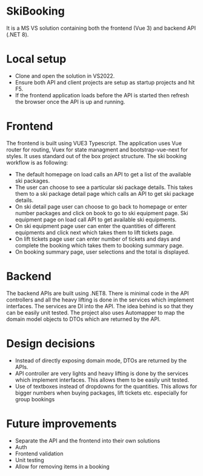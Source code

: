 # SkiBooking
It is a MS VS solution containing both the frontend (Vue 3) and backend API (.NET 8). 

# Local setup
- Clone and open the solution in VS2022. 
- Ensure both API and client projects are setup as startup projects and hit F5.
- If the frontend application loads before the API is started then refresh the browser once the API is up and running.

# Frontend
The frontend is built using VUE3 Typescript. The application uses Vue router for routing, Vuex for state managment and bootstrap-vue-next for styles. It uses standard out of the box project structure. The ski booking workflow is as following:
- The default homepage on load calls an API to get a list of the available ski packages.
- The user can choose to see a particular ski package details. This takes them to a ski package detail page which calls an API to get ski package details.
- On ski detail page user can choose to go back to homepage or enter number packages and click on book to go to ski equipment page. Ski equipment page on load call API to get available ski equipments.
- On ski equipment page user can enter the quantities of different equipments and click next which takes them to lift tickets page.
- On lift tickets page user can enter number of tickets and days and complete the booking which takes them to booking summary page.
- On booking summary page, user selections and the total is displayed.

# Backend
The backend APIs are built using .NET8. There is minimal code in the API controllers and all the heavy lifting is done in the services which implement interfaces. The services are DI into the API. The idea behind is so that they can be easily unit tested. The project also uses Automapper to map the domain model objects to DTOs which are returned by the API.

# Design decisions
- Instead of directly exposing domain mode, DTOs are returned by the APIs.
- API controller are very lights and heavy lifting is done by the services which implement interfaces. This allows them to be easily unit tested.
- Use of textboxes instead of dropdowns for the quantities. This allows for bigger numbers when buying packages, lift tickets etc. especially for group bookings

# Future improvements
- Separate the API and the frontend into their own solutions
- Auth
- Frontend validation
- Unit testing
- Allow for removing items in a booking
